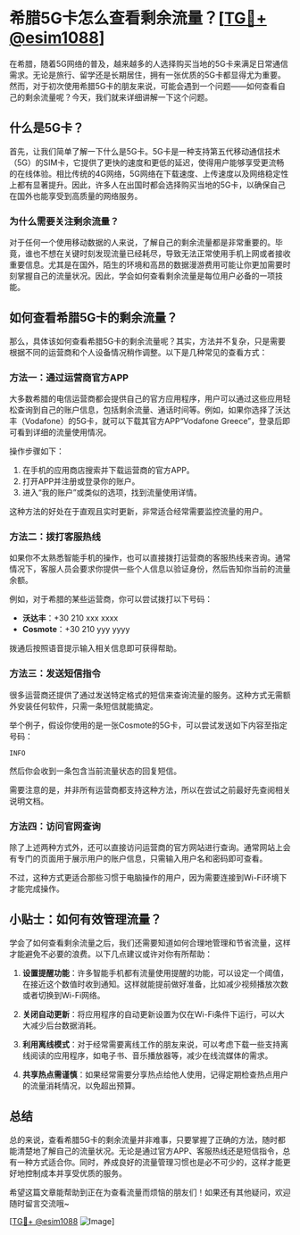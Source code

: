 # 希腊5G卡怎么查看剩余流量？[[TG💪+ @esim1088](https://t.me/s/esim1088)]

在希腊，随着5G网络的普及，越来越多的人选择购买当地的5G卡来满足日常通信需求。无论是旅行、留学还是长期居住，拥有一张优质的5G卡都显得尤为重要。然而，对于初次使用希腊5G卡的朋友来说，可能会遇到一个问题——如何查看自己的剩余流量呢？今天，我们就来详细讲解一下这个问题。

## 什么是5G卡？

首先，让我们简单了解一下什么是5G卡。5G卡是一种支持第五代移动通信技术（5G）的SIM卡，它提供了更快的速度和更低的延迟，使得用户能够享受更流畅的在线体验。相比传统的4G网络，5G网络在下载速度、上传速度以及网络稳定性上都有显著提升。因此，许多人在出国时都会选择购买当地的5G卡，以确保自己在国外也能享受到高质量的网络服务。

### 为什么需要关注剩余流量？

对于任何一个使用移动数据的人来说，了解自己的剩余流量都是非常重要的。毕竟，谁也不想在关键时刻发现流量已经耗尽，导致无法正常使用手机上网或者接收重要信息。尤其是在国外，陌生的环境和高昂的数据漫游费用可能让你更加需要时刻掌握自己的流量状况。因此，学会如何查看剩余流量是每位用户必备的一项技能。

## 如何查看希腊5G卡的剩余流量？

那么，具体该如何查看希腊5G卡的剩余流量呢？其实，方法并不复杂，只是需要根据不同的运营商和个人设备情况稍作调整。以下是几种常见的查看方式：

### 方法一：通过运营商官方APP

大多数希腊的电信运营商都会提供自己的官方应用程序，用户可以通过这些应用轻松查询到自己的账户信息，包括剩余流量、通话时间等。例如，如果你选择了沃达丰（Vodafone）的5G卡，就可以下载其官方APP“Vodafone Greece”，登录后即可看到详细的流量使用情况。

操作步骤如下：
1. 在手机的应用商店搜索并下载运营商的官方APP。
2. 打开APP并注册或登录你的账户。
3. 进入“我的账户”或类似的选项，找到流量使用详情。

这种方法的好处在于直观且实时更新，非常适合经常需要监控流量的用户。

### 方法二：拨打客服热线

如果你不太熟悉智能手机的操作，也可以直接拨打运营商的客服热线来咨询。通常情况下，客服人员会要求你提供一些个人信息以验证身份，然后告知你当前的流量余额。

例如，对于希腊的某些运营商，你可以尝试拨打以下号码：
- **沃达丰**：+30 210 xxx xxxx
- **Cosmote**：+30 210 yyy yyyy

拨通后按照语音提示输入相关信息即可获得帮助。

### 方法三：发送短信指令

很多运营商还提供了通过发送特定格式的短信来查询流量的服务。这种方式无需额外安装任何软件，只需一条短信就能搞定。

举个例子，假设你使用的是一张Cosmote的5G卡，可以尝试发送如下内容至指定号码：
```
INFO
```
然后你会收到一条包含当前流量状态的回复短信。

需要注意的是，并非所有运营商都支持这种方法，所以在尝试之前最好先查阅相关说明文档。

### 方法四：访问官网查询

除了上述两种方式外，还可以直接访问运营商的官方网站进行查询。通常网站上会有专门的页面用于展示用户的账户信息，只需输入用户名和密码即可查看。

不过，这种方式更适合那些习惯于电脑操作的用户，因为需要连接到Wi-Fi环境下才能完成操作。

## 小贴士：如何有效管理流量？

学会了如何查看剩余流量之后，我们还需要知道如何合理地管理和节省流量，这样才能避免不必要的浪费。以下几点建议或许对你有所帮助：

1. **设置提醒功能**：许多智能手机都有流量使用提醒的功能，可以设定一个阈值，在接近这个数值时收到通知。这样就能提前做好准备，比如减少视频播放次数或者切换到Wi-Fi网络。

2. **关闭自动更新**：将应用程序的自动更新设置为仅在Wi-Fi条件下运行，可以大大减少后台数据消耗。

3. **利用离线模式**：对于经常需要离线工作的朋友来说，可以考虑下载一些支持离线阅读的应用程序，如电子书、音乐播放器等，减少在线流媒体的需求。

4. **共享热点需谨慎**：如果经常需要分享热点给他人使用，记得定期检查热点用户的流量消耗情况，以免超出预算。

## 总结

总的来说，查看希腊5G卡的剩余流量并非难事，只要掌握了正确的方法，随时都能清楚地了解自己的流量状况。无论是通过官方APP、客服热线还是短信指令，总有一种方式适合你。同时，养成良好的流量管理习惯也是必不可少的，这样才能更好地控制成本并享受优质的服务。

希望这篇文章能帮助到正在为查看流量而烦恼的朋友们！如果还有其他疑问，欢迎随时留言交流哦~

[[TG💪+ @esim1088](https://t.me/s/esim1088) ![Image](https://i.postimg.cc/4NQfJmqS/Snipaste-2025-05-13-00-14-12.png)]